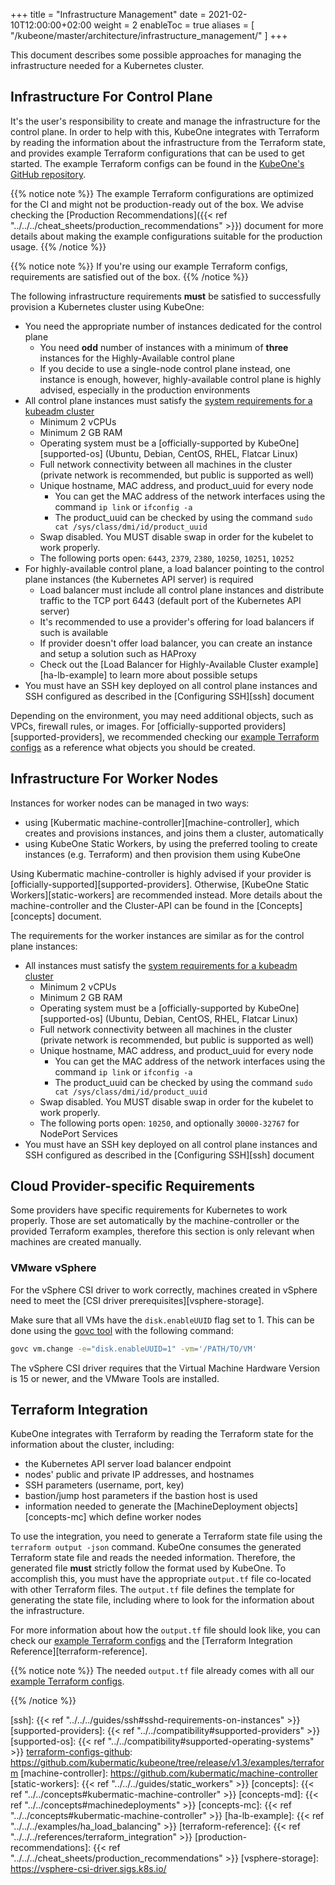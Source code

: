 +++
title = "Infrastructure Management"
date = 2021-02-10T12:00:00+02:00
weight = 2
enableToc = true
aliases = [
 "/kubeone/master/architecture/infrastructure_management/"
]
+++

This document describes some possible approaches for managing the 
infrastructure needed for a Kubernetes cluster.

## Infrastructure For Control Plane

It's the user's responsibility to create and manage the infrastructure for the
control plane. In order to help with this, KubeOne integrates with Terraform by
reading the information about the infrastructure from the Terraform state, and
provides example Terraform configurations that can be used to get started. The
example Terraform configs can be found in the [KubeOne's GitHub repository][terraform-configs-github].

{{% notice note %}}
The example Terraform configurations are optimized for the CI and might not
be production-ready out of the box. We advise checking the
[Production Recommendations]({{< ref "../../../cheat_sheets/production_recommendations" >}})
document for more details about making the example configurations suitable for
the production usage.
{{% /notice %}}

{{% notice note %}}
If you're using our example Terraform configs, requirements are satisfied
out of the box.
{{% /notice %}}

The following infrastructure requirements **must** be satisfied to successfully
provision a Kubernetes cluster using KubeOne:

* You need the appropriate number of instances dedicated for the control plane
  * You need **odd** number of instances with a minimum of **three** instances
  for the Highly-Available control plane
  * If you decide to use a single-node control plane instead, one instance is
    enough, however, highly-available control plane is highly advised,
    especially in the production environments
* All control plane instances must satisfy the
  [system requirements for a kubeadm cluster][kubeadm-sysreq]
  * Minimum 2 vCPUs
  * Minimum 2 GB RAM
  * Operating system must be a [officially-supported by KubeOne][supported-os]
    (Ubuntu, Debian, CentOS, RHEL, Flatcar Linux)
  * Full network connectivity between all machines in the cluster
    (private network is recommended, but public is supported as well)
  * Unique hostname, MAC address, and product_uuid for every node
    * You can get the MAC address of the network interfaces using the command
    `ip link` or `ifconfig -a`
    * The product_uuid can be checked by using the command
     `sudo cat /sys/class/dmi/id/product_uuid`
  * Swap disabled. You MUST disable swap in order for the kubelet to work
    properly.
  * The following ports open: `6443`, `2379`, `2380`, `10250`, `10251`, `10252`
* For highly-available control plane, a load balancer pointing to the
  control plane instances (the Kubernetes API server) is required
  * Load balancer must include all control plane instances and distribute
    traffic to the TCP port 6443 (default port of the Kubernetes API server)
  * It's recommended to use a provider's offering for load balancers if such is
    available
  * If provider doesn't offer load balancer, you can create an instance and
    setup a solution such as HAProxy
  * Check out the [Load Balancer for Highly-Available Cluster example][ha-lb-example]
    to learn more about possible setups
* You must have an SSH key deployed on all control plane instances and
  SSH configured as described in the [Configuring SSH][ssh] document

Depending on the environment, you may need additional objects, such as VPCs,
firewall rules, or images. For [officially-supported
providers][supported-providers], we recommended checking our [example Terraform
configs][terraform-configs-github] as a reference what objects you should be
created.

## Infrastructure For Worker Nodes

Instances for worker nodes can be managed in two ways:

* using [Kubermatic machine-controller][machine-controller], which creates and
  provisions instances, and joins them a cluster, automatically
* using KubeOne Static Workers, by using the preferred tooling to create
  instances (e.g. Terraform) and then provision them using KubeOne

Using Kubermatic machine-controller is highly advised if your provider is
[officially-supported][supported-providers].
Otherwise, [KubeOne Static Workers][static-workers] are recommended instead.
More details about the machine-controller and the Cluster-API can be found in
the [Concepts][concepts] document.

The requirements for the worker instances are similar as for the control
plane instances:

* All instances must satisfy the
  [system requirements for a kubeadm cluster][kubeadm-sysreq]
  * Minimum 2 vCPUs
  * Minimum 2 GB RAM
  * Operating system must be a [officially-supported by KubeOne][supported-os]
    (Ubuntu, Debian, CentOS, RHEL, Flatcar Linux)
  * Full network connectivity between all machines in the cluster
    (private network is recommended, but public is supported as well)
  * Unique hostname, MAC address, and product_uuid for every node
    * You can get the MAC address of the network interfaces using the command
    `ip link` or `ifconfig -a`
    * The product_uuid can be checked by using the command
     `sudo cat /sys/class/dmi/id/product_uuid`
  * Swap disabled. You MUST disable swap in order for the kubelet to work
    properly.
  * The following ports open: `10250`, and optionally `30000-32767` for
    NodePort Services
* You must have an SSH key deployed on all control plane instances and
  SSH configured as described in the [Configuring SSH][ssh] document

## Cloud Provider-specific Requirements

Some providers have specific requirements for Kubernetes to work properly.
Those are set automatically by the machine-controller or the provided Terraform examples, therefore this section is only relevant when machines are created manually.

### VMware vSphere
For the vSphere CSI driver to work correctly, machines created in vSphere need to meet the [CSI driver prerequisites][vsphere-storage].

Make sure that all VMs have the `disk.enableUUID` flag set to 1. This can be done using the [govc tool](https://github.com/vmware/govmomi/tree/master/govc) with the following command:
```bash
govc vm.change -e="disk.enableUUID=1" -vm='/PATH/TO/VM'
```

The vSphere CSI driver requires that the Virtual Machine Hardware Version is 15 or newer, and the VMware Tools are installed.

## Terraform Integration

KubeOne integrates with Terraform by reading the Terraform state for the
information about the cluster, including:

* the Kubernetes API server load balancer endpoint
* nodes' public and private IP addresses, and hostnames
* SSH parameters (username, port, key)
* bastion/jump host parameters if the bastion host is used
* information needed to generate the [MachineDeployment objects][concepts-mc]
  which define worker nodes

To use the integration, you need to generate a Terraform state file using the
`terraform output -json` command. KubeOne consumes the generated Terraform
state file and reads the needed information. Therefore, the generated file
**must** strictly follow the format used by KubeOne. To accomplish this, you
must have the appropriate `output.tf` file co-located with other Terraform
files. The `output.tf` file defines the template for generating the state file, including where to look for the information about the infrastructure.

For more information about how the `output.tf` file should look like, you can
check our [example Terraform configs][terraform-configs-github] and the
[Terraform Integration Reference][terraform-reference].

{{% notice note %}}
The needed `output.tf` file already comes with all our
[example Terraform configs][terraform-configs-github].

[terraform-configs-github]: https://github.com/kubermatic/kubeone/tree/master/examples/terraform
{{% /notice %}}

[kubeadm-sysreq]: https://kubernetes.io/docs/setup/production-environment/tools/kubeadm/install-kubeadm/#before-you-begin
[ssh]: {{< ref "../../../guides/ssh#sshd-requirements-on-instances" >}}
[supported-providers]: {{< ref "../../compatibility#supported-providers" >}}
[supported-os]: {{< ref "../../compatibility#supported-operating-systems" >}}
[terraform-configs-github]: https://github.com/kubermatic/kubeone/tree/release/v1.3/examples/terraform
[machine-controller]: https://github.com/kubermatic/machine-controller
[static-workers]: {{< ref "../../../guides/static_workers" >}}
[concepts]: {{< ref "../../concepts#kubermatic-machine-controller" >}}
[concepts-md]: {{< ref "../../concepts#machinedeployments" >}}
[concepts-mc]: {{< ref "../../concepts#kubermatic-machine-controller" >}}
[ha-lb-example]: {{< ref "../../../examples/ha_load_balancing" >}}
[terraform-reference]: {{< ref "../../../references/terraform_integration" >}}
[production-recommendations]: {{< ref "../../../cheat_sheets/production_recommendations" >}}
[vsphere-storage]: https://vsphere-csi-driver.sigs.k8s.io/
